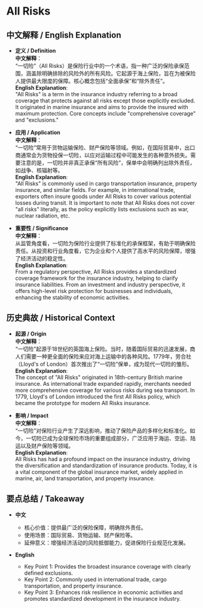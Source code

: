 # All Risks

## 中文解释 / English Explanation

* **定义 / Definition**  
  **中文解释**：  
  “一切险”（All Risks）是保险行业中的一个术语，指一种广泛的保险承保范围，涵盖除明确排除的风险外的所有风险。它起源于海上保险，旨在为被保险人提供最大限度的保障。核心概念包括“全面承保”和“除外责任”。  
  **English Explanation**:  
  "All Risks" is a term in the insurance industry referring to a broad coverage that protects against all risks except those explicitly excluded. It originated in marine insurance and aims to provide the insured with maximum protection. Core concepts include "comprehensive coverage" and "exclusions."

* **应用 / Application**  
  **中文解释**：  
  “一切险”常用于货物运输保险、财产保险等领域。例如，在国际贸易中，出口商通常会为货物投保一切险，以应对运输过程中可能发生的各种意外损失。需要注意的是，一切险并非真正承保“所有风险”，保单中会明确列出除外责任，如战争、核辐射等。  
  **English Explanation**:  
  "All Risks" is commonly used in cargo transportation insurance, property insurance, and similar fields. For example, in international trade, exporters often insure goods under All Risks to cover various potential losses during transit. It is important to note that All Risks does not cover "all risks" literally, as the policy explicitly lists exclusions such as war, nuclear radiation, etc.

* **重要性 / Significance**  
  **中文解释**：  
  从监管角度看，一切险为保险行业提供了标准化的承保框架，有助于明确保险责任。从投资和行业角度看，它为企业和个人提供了高水平的风险保障，增强了经济活动的稳定性。  
  **English Explanation**:  
  From a regulatory perspective, All Risks provides a standardized coverage framework for the insurance industry, helping to clarify insurance liabilities. From an investment and industry perspective, it offers high-level risk protection for businesses and individuals, enhancing the stability of economic activities.

## 历史典故 / Historical Context

* **起源 / Origin**  
  **中文解释**：  
  “一切险”起源于18世纪的英国海上保险。当时，随着国际贸易的迅速发展，商人们需要一种更全面的保险来应对海上运输中的各种风险。1779年，劳合社（Lloyd's of London）首次推出了“一切险”保单，成为现代一切险的雏形。  
  **English Explanation**:  
  The concept of "All Risks" originated in 18th-century British marine insurance. As international trade expanded rapidly, merchants needed more comprehensive coverage for various risks during sea transport. In 1779, Lloyd's of London introduced the first All Risks policy, which became the prototype for modern All Risks insurance.

* **影响 / Impact**  
  **中文解释**：  
  “一切险”对保险行业产生了深远影响，推动了保险产品的多样化和标准化。如今，一切险已成为全球保险市场的重要组成部分，广泛应用于海运、空运、陆运以及财产保险等领域。  
  **English Explanation**:  
  All Risks has had a profound impact on the insurance industry, driving the diversification and standardization of insurance products. Today, it is a vital component of the global insurance market, widely applied in marine, air, land transportation, and property insurance.

## 要点总结 / Takeaway

* **中文**  
  - 核心价值：提供最广泛的保险保障，明确除外责任。  
  - 使用场景：国际贸易、货物运输、财产保险等。  
  - 延伸意义：增强经济活动的风险抵御能力，促进保险行业规范化发展。  

* **English**  
  - Key Point 1: Provides the broadest insurance coverage with clearly defined exclusions.  
  - Key Point 2: Commonly used in international trade, cargo transportation, and property insurance.  
  - Key Point 3: Enhances risk resilience in economic activities and promotes standardized development in the insurance industry.
